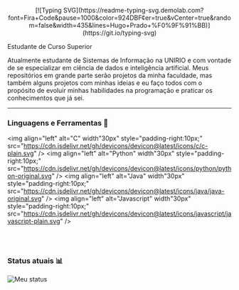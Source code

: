 <p align="center">
    [![Typing SVG](https://readme-typing-svg.demolab.com?font=Fira+Code&pause=1000&color=924DBF&center=true&vCenter=true&random=false&width=435&lines=Hugo+Prado+%F0%9F%91%BB)](https://git.io/typing-svg)
</p>

<p align="left">Estudante de Curso Superior</p>

Atualmente estudante de Sistemas de Informação na UNIRIO e com vontade de se especializar em ciência de dados e inteligência artificial. Meus repositórios em grande parte serão 
projetos da minha faculdade, mas também alguns projetos com minhas ideias e eu faço todos com o propósito de evoluir minhas habilidades na programação 
e praticar os conhecimentos que já sei.

---

### Linguagens e Ferramentas 👾

<img align="left" alt="C" width"30px" style="padding-right:10px;" src="https://cdn.jsdelivr.net/gh/devicons/devicon@latest/icons/c/c-plain.svg" />
<img align="left" alt="Python" width"30px" style="padding-right:10px;" src="https://cdn.jsdelivr.net/gh/devicons/devicon@latest/icons/python/python-original.svg" />
<img align="left" alt="Java" width"30px" style="padding-right:10px;" src="https://cdn.jsdelivr.net/gh/devicons/devicon@latest/icons/java/java-original.svg" />
<img align="left" alt="Javascript" width"30px" style="padding-right:10px;" src="https://cdn.jsdelivr.net/gh/devicons/devicon@latest/icons/javascript/javascript-plain.svg" />

<br />

#

### Status atuais 📊

![Meu status](https://github-readme-stats.vercel.app/api?username=hugoprd&show_icons=true&theme=midnight-purple)

#
